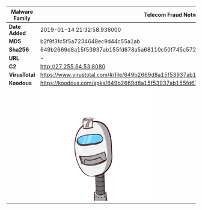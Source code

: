 | Malware Family | Telecom Fraud Network for South Koreans                      |
| -------------- | ------------------------------------------------------------ |
| **Date Added** | 2019-01-14 21:32:58.936000                                                   |
| **MD5**        | b2f9f3fc5f5a7234648ec9d44c55a1ab                             |
| **Sha256**     | 649b2669d8a15f53937ab155fd678a5a68110c50f745c5726b45a96d77f53971 |
| **URL**        | -                                                            |
| **C2**         | http://27.255.64.53:8080 |
| **VirusTotal** | https://www.virustotal.com/#/file/649b2669d8a15f53937ab155fd678a5a68110c50f745c5726b45a96d77f53971/detection |
| **Koodous**    | https://koodous.com/apks/649b2669d8a15f53937ab155fd678a5a68110c50f745c5726b45a96d77f53971 |
|                | ![](../assets/649b2669d8a15f53937ab155fd678a5a68110c50f745c5726b45a96d77f53971.png) |